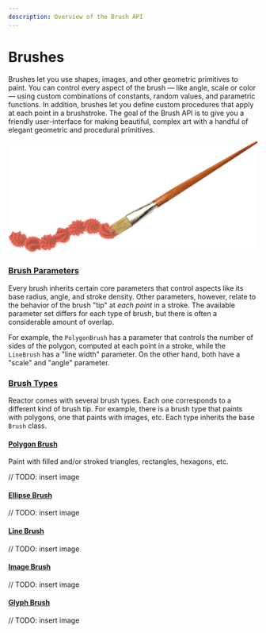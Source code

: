 ```yaml
---
description: Overview of the Brush API
---
```


# Brushes

Brushes let you use shapes, images, and other geometric primitives to paint. You can control every aspect of the brush — like angle, scale or color — using custom combinations of constants, random values, and parametric functions. In addition, brushes let you define custom procedures that apply at each point in a brushstroke. The goal of the Brush API is to give you a friendly user-interface for making beautiful, complex art with a handful of elegant geometric and procedural primitives.

![](../../.gitbook/assets/brushstroke.png)



### [Brush Parameters](./#brush-parameters)

Every brush inherits certain core parameters that control aspects like its base radius, angle, and stroke density. Other parameters, however, relate to the behavior of the brush "tip" at _each point_ in a stroke. The available parameter set differs for each type of brush, but there is often a considerable amount of overlap. 

For example, the `PolygonBrush` has a parameter that controls the number of sides of the polygon, computed at each point in a stroke, while the `LineBrush` has a "line width" parameter. On the other hand, both have a "scale" and "angle" parameter.

### [Brush Types](brush-types/)

Reactor comes with several brush types. Each one corresponds to a different kind of brush tip. For example, there is a brush type that paints with polygons, one that paints with images, etc. Each type inherits the base `Brush` class.

#### [Polygon Brush](brush-types/polygon-brushes/)

Paint with filled and/or stroked triangles, rectangles, hexagons, etc.

// TODO: insert image

#### [Ellipse Brush](brush-types/ellipse-brush/)

// TODO: insert image

#### [Line Brush](brush-types/line-brushes/)

// TODO: insert image

#### [Image Brush](brush-types/image-brushes/)

// TODO: insert image

#### [Glyph Brush](brush-types/glyph-brush/)

// TODO: insert image

